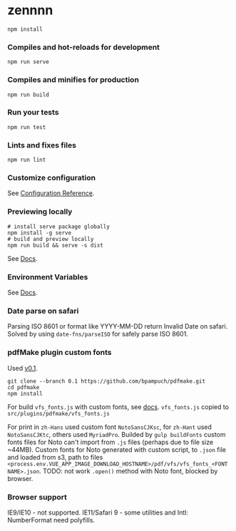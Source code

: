 # zennnn

```
npm install
```

### Compiles and hot-reloads for development

```
npm run serve
```

### Compiles and minifies for production

```
npm run build
```

### Run your tests

```
npm run test
```

### Lints and fixes files

```
npm run lint
```

### Customize configuration

See [Configuration Reference](https://cli.vuejs.org/config/).

### Previewing locally

```
# install serve package globally
npm install -g serve
# build and preview locally
npm run build && serve -s dist
```

See [Docs](https://cli.vuejs.org/guide/deployment.html#previewing-locally).

### Environment Variables

See [Docs](https://cli.vuejs.org/guide/mode-and-env.html).

### Date parse on safari

Parsing ISO 8601 or format like YYYY-MM-DD return Invalid Date on safari. Solved by using `date-fns/parseISO` for safely parse ISO 8601.

### pdfMake plugin custom fonts

Used [v0.1](https://github.com/bpampuch/pdfmake/tree/0.1).

```
git clone --branch 0.1 https://github.com/bpampuch/pdfmake.git
cd pdfmake
npm install
```

For build `vfs_fonts.js` with custom fonts, see [docs](https://pdfmake.github.io/docs/fonts/custom-fonts-client-side/).
`vfs_fonts.js` copied to `src/plugins/pdfmake/vfs_fonts.js`

For print in `zh-Hans` used custom font `NotoSansCJKsc`, for `zh-Hant` used `NotoSansCJKtc`, others used `MyriadPro`.
Builded by `gulp buildFonts` custom fonts files for Noto can't import from `.js` files (perhaps due to file size ~44MB). Custom fonts for Noto generated with custom script, to `.json` file and loaded from s3, path to files `<process.env.VUE_APP_IMAGE_DOWNLOAD_HOSTNAME>/pdf/vfs/vfs_fonts_<FONT NAME>.json`.
TODO: not work `.open()` method with Noto font, blocked by browser.

### Browser support

IE9/IE10 - not supported.
IE11/Safari 9 - some utilities and Intl: NumberFormat need polyfills.
